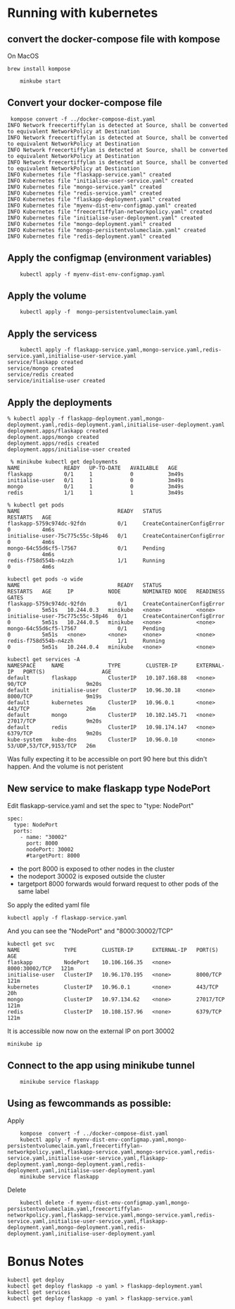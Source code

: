 # Running with kubernetes
## convert the docker-compose file  with kompose
On MacOS
```
brew install kompose
```
```
    minkube start
```

## Convert your docker-compose file
```
 kompose convert -f ../docker-compose-dist.yaml
INFO Network freecertiffylan is detected at Source, shall be converted to equivalent NetworkPolicy at Destination 
INFO Network freecertiffylan is detected at Source, shall be converted to equivalent NetworkPolicy at Destination 
INFO Network freecertiffylan is detected at Source, shall be converted to equivalent NetworkPolicy at Destination 
INFO Network freecertiffylan is detected at Source, shall be converted to equivalent NetworkPolicy at Destination 
INFO Kubernetes file "flaskapp-service.yaml" created 
INFO Kubernetes file "initialise-user-service.yaml" created 
INFO Kubernetes file "mongo-service.yaml" created 
INFO Kubernetes file "redis-service.yaml" created 
INFO Kubernetes file "flaskapp-deployment.yaml" created 
INFO Kubernetes file "myenv-dist-env-configmap.yaml" created 
INFO Kubernetes file "freecertiffylan-networkpolicy.yaml" created 
INFO Kubernetes file "initialise-user-deployment.yaml" created 
INFO Kubernetes file "mongo-deployment.yaml" created 
INFO Kubernetes file "mongo-persistentvolumeclaim.yaml" created 
INFO Kubernetes file "redis-deployment.yaml" created 
```

## Apply the configmap (environment variables)
```
    kubectl apply -f myenv-dist-env-configmap.yaml
```
## Apply the volume
```
    kubectl apply -f  mongo-persistentvolumeclaim.yaml
```
## Apply the servicess
```
    kubectl apply -f flaskapp-service.yaml,mongo-service.yaml,redis-service.yaml,initialise-user-service.yaml 
service/flaskapp created
service/mongo created
service/redis created
service/initialise-user created
```

## Apply the deployments
```
% kubectl apply -f flaskapp-deployment.yaml,mongo-deployment.yaml,redis-deployment.yaml,initialise-user-deployment.yaml
deployment.apps/flaskapp created
deployment.apps/mongo created
deployment.apps/redis created
deployment.apps/initialise-user created
```

```
 % minikube kubectl get deployments        
NAME              READY   UP-TO-DATE   AVAILABLE   AGE
flaskapp          0/1     1            0           3m49s
initialise-user   0/1     1            0           3m49s
mongo             0/1     1            0           3m49s
redis             1/1     1            1           3m49s
```

```
% kubectl get pods
NAME                               READY   STATUS                       RESTARTS   AGE
flaskapp-5759c974dc-92fdn          0/1     CreateContainerConfigError   0          4m6s
initialise-user-75c775c55c-58p46   0/1     CreateContainerConfigError   0          4m6s
mongo-64c55d6cf5-l7567             0/1     Pending                      0          4m6s
redis-f758d554b-n4zzh              1/1     Running                      0          4m6s
```

```
kubectl get pods -o wide
NAME                               READY   STATUS                       RESTARTS   AGE     IP           NODE       NOMINATED NODE   READINESS GATES
flaskapp-5759c974dc-92fdn          0/1     CreateContainerConfigError   0          5m51s   10.244.0.3   minikube   <none>           <none>
initialise-user-75c775c55c-58p46   0/1     CreateContainerConfigError   0          5m51s   10.244.0.5   minikube   <none>           <none>
mongo-64c55d6cf5-l7567             0/1     Pending                      0          5m51s   <none>       <none>     <none>           <none>
redis-f758d554b-n4zzh              1/1     Running                      0          5m51s   10.244.0.4   minikube   <none>           <none>
```


```
kubectl get services -A
NAMESPACE     NAME              TYPE        CLUSTER-IP      EXTERNAL-IP   PORT(S)                  AGE
default       flaskapp          ClusterIP   10.107.168.88   <none>        90/TCP                   9m20s
default       initialise-user   ClusterIP   10.96.30.18     <none>        8000/TCP                 9m19s
default       kubernetes        ClusterIP   10.96.0.1       <none>        443/TCP                  26m
default       mongo             ClusterIP   10.102.145.71   <none>        27017/TCP                9m20s
default       redis             ClusterIP   10.98.174.147   <none>        6379/TCP                 9m20s
kube-system   kube-dns          ClusterIP   10.96.0.10      <none>        53/UDP,53/TCP,9153/TCP   26m
```

Was fully expecting it to be accessible on port 90 here but this didn't happen.
And the volume is not peristent

## New service to make flaskapp type NodePort
Edit flaskapp-service.yaml and set the spec to "type: NodePort"
```
spec:
  type: NodePort
  ports:
    - name: "30002"
      port: 8000
      nodePort: 30002
      #targetPort: 8000
```
   - the port 8000 is exposed to other nodes in the cluster
   - the nodeport 30002 is exposed outside the cluster
   - targetport 8000 forwards would forward request to other pods of the same label

So apply the edited yaml file
```
kubectl apply -f flaskapp-service.yaml
```
And you can see the "NodePort" and "8000:30002/TCP"
```
kubectl get svc
NAME              TYPE        CLUSTER-IP      EXTERNAL-IP   PORT(S)          AGE
flaskapp          NodePort    10.106.166.35   <none>        8000:30002/TCP   121m
initialise-user   ClusterIP   10.96.170.195   <none>        8000/TCP         121m
kubernetes        ClusterIP   10.96.0.1       <none>        443/TCP          20h
mongo             ClusterIP   10.97.134.62    <none>        27017/TCP        121m
redis             ClusterIP   10.108.157.96   <none>        6379/TCP         121m

```

It is accessible now now on the external IP on port 30002
```
minikube ip
```

## Connect to the app using minikube tunnel
```
    minikube service flaskapp 
```
## Using as fewcommands as possible:
Apply
```
	kompose  convert -f ../docker-compose-dist.yaml
	kubectl apply -f myenv-dist-env-configmap.yaml,mongo-persistentvolumeclaim.yaml,freecertiffylan-networkpolicy.yaml,flaskapp-service.yaml,mongo-service.yaml,redis-service.yaml,initialise-user-service.yaml,flaskapp-deployment.yaml,mongo-deployment.yaml,redis-deployment.yaml,initialise-user-deployment.yaml
	minikube service flaskapp
```
Delete
```
	kubectl delete -f myenv-dist-env-configmap.yaml,mongo-persistentvolumeclaim.yaml,freecertiffylan-networkpolicy.yaml,flaskapp-service.yaml,mongo-service.yaml,redis-service.yaml,initialise-user-service.yaml,flaskapp-deployment.yaml,mongo-deployment.yaml,redis-deployment.yaml,initialise-user-deployment.yaml
```

# Bonus Notes
```
kubectl get deploy
kubectl get deploy flaskapp -o yaml > flaskapp-deployment.yaml
kubectl get services
kubectl get deploy flaskapp -o yaml > flaskapp-service.yaml
```
